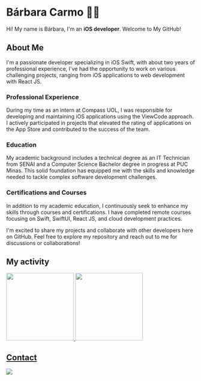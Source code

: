 # Bárbara Carmo 👋🏼

Hi! My name is Bárbara, I'm an **iOS developer**. Welcome to My GitHub!

## About Me

I'm a passionate developer specializing in iOS Swift, with about two years of professional experience, I've had the opportunity to work on various challenging projects, ranging from iOS applications to web development with React JS.

### Professional Experience

During my time as an intern at Compass UOL, I was responsible for developing and maintaining iOS applications using the ViewCode approach. I actively participated in projects that elevated the rating of applications on the App Store and contributed to the success of the team.

### Education

My academic background includes a technical degree as an IT Technician from SENAI and a Computer Science Bachelor degree in progress at PUC Minas. This solid foundation has equipped me with the skills and knowledge needed to tackle complex software development challenges.

### Certifications and Courses

In addition to my academic education, I continuously seek to enhance my skills through courses and certifications. I have completed remote courses focusing on Swift, SwiftUI, React JS, and cloud development practices.

I'm excited to share my projects and collaborate with other developers here on GitHub. Feel free to explore my repository and reach out to me for discussions or collaborations!

## My activity

<div>
<a href="https://github.com/BarbaraCarmo">
  <img height="180em" src="https://github-readme-stats.vercel.app/api/top-langs/?username=anuraghazra&layout=compact"/>
  <img height="180em" src="https://github-readme-stats.vercel.app/api?username=BarbaraCarmo&show_icons=true"/>
</div>
  
## Contact

<div>
  <a href="https://www.linkedin.com/in/barbaralfcarmo" target="_blank"><img src="https://img.shields.io/badge/-LinkedIn-%230077B5?style=for-the-badge&logo=linkedin&logoColor=white" target="_blank"></a>   

</div>

